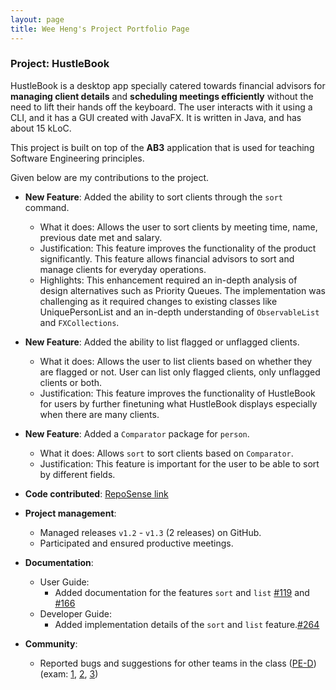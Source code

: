 ```yaml
---
layout: page
title: Wee Heng's Project Portfolio Page
---
```


### Project: HustleBook

HustleBook is a desktop app specially catered towards financial advisors for **managing client details** and **scheduling meetings efficiently** without the need to lift their hands off the keyboard.
The user interacts with it using a CLI, and it has a GUI created with JavaFX. It is written in Java, and has about 15 kLoC.

This project is built on top of the **AB3** application that is used for teaching Software Engineering principles.

Given below are my contributions to the project.

* **New Feature**: Added the ability to sort clients through the `sort` command.
    * What it does: Allows the user to sort clients by meeting time, name, previous date met and salary.
    * Justification: This feature improves the functionality of the product significantly. This feature allows financial advisors to sort and manage clients for everyday operations. 
    * Highlights: This enhancement required an in-depth analysis of design alternatives such as Priority Queues. The implementation was challenging as it required changes to existing classes like UniquePersonList and an in-depth understanding of `ObservableList` and `FXCollections`.

* **New Feature**: Added the ability to list flagged or unflagged clients.
  * What it does: Allows the user to list clients based on whether they are flagged or not. User can list only flagged clients, only unflagged clients or both.
  * Justification: This feature improves the functionality of HustleBook for users by further finetuning what HustleBook displays especially when there are many clients.
  
* **New Feature**: Added a `Comparator` package for `person`.
  * What it does: Allows `sort` to sort clients based on `Comparator`.
  * Justification: This feature is important for the user to be able to sort by different fields.

* **Code contributed**: [RepoSense link](https://nus-cs2103-ay2122s2.github.io/tp-dashboard/?search=decaxical&breakdown=true&sort=groupTitle&sortWithin=title&since=2022-02-18&timeframe=commit&mergegroup=&groupSelect=groupByRepos&checkedFileTypes=docs~functional-code~test-code~other)

* **Project management**:
    * Managed releases `v1.2` - `v1.3` (2 releases) on GitHub.
    * Participated and ensured productive meetings.
  
* **Documentation**:
    * User Guide:
        * Added documentation for the features `sort` and `list` [\#119](https://github.com/AY2122S2-CS2103T-W15-2/tp/pull/119/) and [\#166](https://github.com/AY2122S2-CS2103T-W15-2/tp/pull/166)
    * Developer Guide:
        * Added implementation details of the `sort` and `list` feature.[\#264](https://github.com/AY2122S2-CS2103T-W15-2/tp/pull/264)

* **Community**:
    * Reported bugs and suggestions for other teams in the class ([PE-D](https://github.com/Decaxical/ped/issues))(exam: [1](), [2](), [3]())

